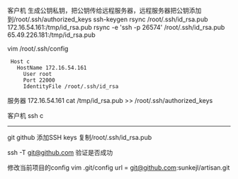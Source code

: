 客户机 生成公钥私钥，把公钥传给远程服务器，远程服务器把公钥添加到/root/.ssh/authorized_keys
  ssh-keygen
  rsync  /root/.ssh/id_rsa.pub 172.16.54.161:/tmp/id_rsa.pub
  rsync -e 'ssh -p 26574' /root/.ssh/id_rsa.pub 65.49.226.181:/tmp/id_rsa.pub

  vim /root/.ssh/config
```
 Host c
   HostName 172.16.54.161
     User root
     Port 22000
     IdentityFile /root/.ssh/id_rsa
```

服务器 172.16.54.161
    cat /tmp/id_rsa.pub >> /root/.ssh/authorized_keys
    
客户机
     ssh c


***
git
github 添加SSH keys 复制/root/.ssh/id_rsa.pub

ssh -T git@github.com
验证是否成功

修改当前项目的config
 vim .git/config
url = git@github.com:sunkejl/artisan.git

